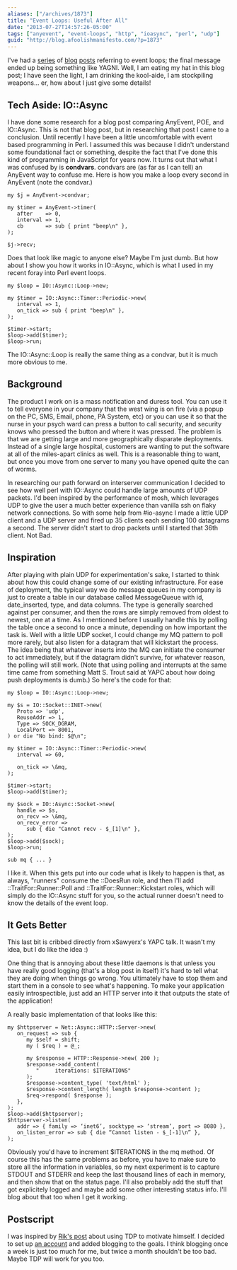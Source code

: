 ```yaml
---
aliases: ["/archives/1873"]
title: "Event Loops: Useful After All"
date: "2013-07-27T14:57:26-05:00"
tags: ["anyevent", "event-loops", "http", "ioasync", "perl", "udp"]
guid: "http://blog.afoolishmanifesto.com/?p=1873"
---
```

I've had a [series](/archives/1525) of [blog](/archives/1682) [posts](/archives/1687) referring to event loops; the final message ended up being something like YAGNI. Well, I am eating my hat in this blog post; I have seen the light, I am drinking the kool-aide, I am stockpiling weapons... er, how about I just give some details!

## Tech Aside: IO::Async

I have done some research for a blog post comparing AnyEvent, POE, and IO::Async. This is not that blog post, but in researching that post I came to a conclusion. Until recently I have been a little uncomfortable with event based programming in Perl. I assumed this was because I didn't understand some foundational fact or something, despite the fact that I've done this kind of programming in JavaScript for years now. It turns out that what I was confused by is **condvars**. condvars are (as far as I can tell) an AnyEvent way to confuse me. Here is how you make a loop every second in AnyEvent (note the condvar.)

    my $j = AnyEvent->condvar;

    my $timer = AnyEvent->timer(
       after    => 0,
       interval => 1,
       cb       => sub { print "beep\n" },
    );

    $j->recv;

Does that look like magic to anyone else? Maybe I'm just dumb. But how about I show you how it works in IO::Async, which is what I used in my recent foray into Perl event loops.

    my $loop = IO::Async::Loop->new;

    my $timer = IO::Async::Timer::Periodic->new(
       interval => 1,
       on_tick => sub { print "beep\n" },
    );

    $timer->start;
    $loop->add($timer);
    $loop->run;

The IO::Async::Loop is really the same thing as a condvar, but it is much more obvious to me.

## Background

The product I work on is a mass notification and duress tool. You can use it to tell everyone in your company that the west wing is on fire (via a popup on the PC, SMS, Email, phone, PA System, etc) or you can use it so that the nurse in your psych ward can press a button to call security, and security knows who pressed the button and where it was pressed. The problem is that we are getting large and more geographically disparate deployments. Instead of a single large hospital, customers are wanting to put the software at all of the miles-apart clinics as well. This is a reasonable thing to want, but once you move from one server to many you have opened quite the can of worms.

In researching our path forward on interserver communication I decided to see how well perl with IO::Async could handle large amounts of UDP packets. I'd been inspired by the performance of mosh, which leverages UDP to give the user a much better experience than vanilla ssh on flaky network connections. So with some help from #io-async I made a little UDP client and a UDP server and fired up 35 clients each sending 100 datagrams a second. The server didn't start to drop packets until I started that 36th client. Not Bad.

## Inspiration

After playing with plain UDP for experimentation's sake, I started to think about how this could change some of our existing infrastructure. For ease of deployment, the typical way we do message queues in my company is just to create a table in our database called MessageQueue with id, date\_inserted, type, and data columns. The type is generally searched against per consumer, and then the rows are simply removed from oldest to newest, one at a time. As I mentioned before I usually handle this by polling the table once a second to once a minute, depending on how important the task is. Well with a little UDP socket, I could change my MQ pattern to poll more rarely, but also listen for a datagram that will kickstart the process. The idea being that whatever inserts into the MQ can initiate the consumer to act immediately, but if the datagram didn't survive, for whatever reason, the polling will still work. (Note that using polling and interrupts at the same time came from something Matt S. Trout said at YAPC about how doing push deployments is dumb.) So here's the code for that:

    my $loop = IO::Async::Loop->new;

    my $s = IO::Socket::INET->new(
       Proto => 'udp',
       ReuseAddr => 1,
       Type => SOCK_DGRAM,
       LocalPort => 8001,
    ) or die "No bind: $@\n";

    my $timer = IO::Async::Timer::Periodic->new(
       interval => 60,

       on_tick => \&mq,
    );

    $timer->start;
    $loop->add($timer);

    my $sock = IO::Async::Socket->new(
       handle => $s,
       on_recv => \&mq,
       on_recv_error =>
          sub { die "Cannot recv - $_[1]\n" },
    );
    $loop->add($sock);
    $loop->run;

    sub mq { ... }

I like it. When this gets put into our code what is likely to happen is that, as always, "runners" consume the ::DoesRun role, and then I'll add ::TraitFor::Runner::Poll and ::TraitFor::Runner::Kickstart roles, which will simply do the IO::Async stuff for you, so the actual runner doesn't need to know the details of the event loop.

## It Gets Better

This last bit is cribbed directly from xSawyerx's YAPC talk. It wasn't my idea, but I do like the idea :)

One thing that is annoying about these little daemons is that unless you have really good logging (that's a blog post in itself) it's hard to tell what they are doing when things go wrong. You ultimately have to stop them and start them in a console to see what's happening. To make your application easily introspectible, just add an HTTP server into it that outputs the state of the application!

A really basic implementation of that looks like this:

```
my $httpserver = Net::Async::HTTP::Server->new(
   on_request => sub {
      my $self = shift;
      my ( $req ) = @_;

      my $response = HTTP::Response->new( 200 );
      $response->add_content(
         "     iterations: $ITERATIONS"
      );
      $response->content_type( 'text/html' );
      $response->content_length( length $response->content );
      $req->respond( $response );
   },
);
$loop->add($httpserver);
$httpserver->listen(
   addr => { family => ‘inet6’, socktype => ‘stream’, port => 8080 },
   on_listen_error => sub { die “Cannot listen - $_[-1]\n” },
);
```

Obviously you'd have to increment $ITERATIONS in the mq method. Of course this has the same problems as before, you have to make sure to store all the information in variables, so my next experiment is to capture STDOUT and STDERR and keep the last thousand lines of each in memory, and then show that on the status page. I'll also probably add the stuff that got explicitely logged and maybe add some other interesting status info. I'll blog about that too when I get it working.

## Postscript

I was inspired by [Rik's post](http://rjbs.manxome.org/rubric/entry/1998) about using TDP to motivate himself. I decided to set up [an account](http://tdp.me/person/frioux) and added blogging to the goals. I think blogging once a week is just too much for me, but twice a month shouldn't be too bad. Maybe TDP will work for you too.
